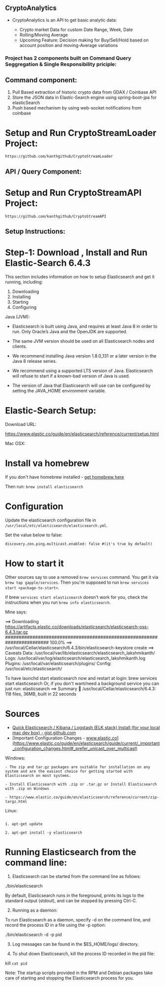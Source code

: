 ## CryptoAnalytics

- CryptoAnalytics is an API to get basic analytic data:

  - Crypto market Data for custom Date Range, Week, Date
  - Rolling/Moving Average
  - Upcoming Feature: Decision making for Buy/Sell/Hold based on account position and moving-Average variations 


 ### Project has 2 components built on Command Query Seggregation & Single Responsibility priciple:

  ## Command component:

  1. Pull Based extraction of historic crypto data from GDAX / Coinbase API
  2. Store the JSON data in Elastic-Search engine using spring-boot-jpa for elasticSearch
  3. Push based mechanism by using web-socket notifications from coinbase

  #  Setup and Run CryptoStreamLoader Project:

    https://github.com/kanthgithub/CryptoStreamLoader

  ## API / Query Component:

   # Setup and Run CryptoStreamAPI Project:
      
    https://github.com/kanthgithub/CryptoStreamAPI


## Setup Instructions:

# Step-1: Download , Install and Run Elastic-Search 6.4.3

This section includes information on how to setup Elasticsearch and get it running, including:

1. Downloading
2. Installing
3. Starting
4. Configuring

Java (JVM):

- Elasticsearch is built using Java, and requires at least Java 8 in order to run. Only Oracle’s Java and the OpenJDK are supported.

- The same JVM version should be used on all Elasticsearch nodes and clients.

- We recommend installing Java version 1.8.0_131 or a later version in the Java 8 release series.

- We recommend using a supported LTS version of Java. Elasticsearch will refuse to start if a known-bad version of Java is used.

- The version of Java that Elasticsearch will use can be configured by setting the JAVA_HOME environment variable.



# Elastic-Search Setup:

Download URL:

https://www.elastic.co/guide/en/elasticsearch/reference/current/setup.html


Mac OSX:

# Install va homebrew

If you don't have homebrew installed -  [get homebrew here](http://brew.sh/)

Then run:  `brew install elasticsearch`

# Configuration

Update the elasticsearch configuration file in ` /usr/local/etc/elasticsearch/elasticsearch.yml`.

Set the value below to false:

    discovery.zen.ping.multicast.enabled: false #(it's true by default)

# How to start it

Other sources say to use a removed `brew services` command. You get it via `brew tap gapple/services`. Then you're supposed to run `brew services start <package-to-start>`.

If brew `services start elasticsearch` doesn't work for you, check the instructions when you run `brew info elasticsearch`.

Mine says:

==> Downloading https://artifacts.elastic.co/downloads/elasticsearch/elasticsearch-oss-6.4.3.tar.gz
######################################################################## 100.0%
==> /usr/local/Cellar/elasticsearch/6.4.3/bin/elasticsearch-keystore create
==> Caveats
Data:    /usr/local/var/lib/elasticsearch/elasticsearch_lakshmikanth/
Logs:    /usr/local/var/log/elasticsearch/elasticsearch_lakshmikanth.log
Plugins: /usr/local/var/elasticsearch/plugins/
Config:  /usr/local/etc/elasticsearch/

To have launchd start elasticsearch now and restart at login:
  brew services start elasticsearch
Or, if you don't want/need a background service you can just run:
  elasticsearch
==> Summary
🍺  /usr/local/Cellar/elasticsearch/6.4.3: 118 files, 36MB, built in 22 seconds

# Sources

- [Quick Elasticsearch / Kibana / Logstash (ELK stack) Install (for your local mac dev box) - gist.github.com](https://gist.github.com/squarism/8fa9cdd7d6b36c9fcb45)
- [Important Configuration Changes - www.elastic.co](https://www.elastic.co/guide/en/elasticsearch/guide/current/_important_configuration_changes.html#_prefer_unicast_over_multicast)



Windows:
```
- The zip and tar.gz packages are suitable for installation on any system and are the easiest choice for getting started with Elasticsearch on most systems.

- Install Elasticsearch with .zip or .tar.gz or Install Elasticsearch with .zip on Windows

- https://www.elastic.co/guide/en/elasticsearch/reference/current/zip-targz.html

```
Linux:
```

1. apt-get update

2. apt-get install -y elasticsearch

```


# Running Elasticsearch from the command line:

1. Elasticsearch can be started from the command line as follows:

./bin/elasticsearch

By default, Elasticsearch runs in the foreground, prints its logs to the standard output (stdout), and can be stopped by pressing Ctrl-C.

2. Running as a daemon:

To run Elasticsearch as a daemon, specify -d on the command line, and record the process ID in a file using the -p option:

./bin/elasticsearch -d -p pid

3. Log messages can be found in the $ES_HOME/logs/ directory.

4. To shut down Elasticsearch, kill the process ID recorded in the pid file:

kill `cat pid`

Note:
The startup scripts provided in the RPM and Debian packages take care of starting and stopping the Elasticsearch process for you.
